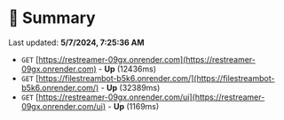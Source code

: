 # 📖 Summary
Last updated: **5/7/2024, 7:25:36 AM**

- `GET` [https://restreamer-09gx.onrender.com](https://restreamer-09gx.onrender.com) - **Up** (12436ms)
- `GET` [https://filestreambot-b5k6.onrender.com/](https://filestreambot-b5k6.onrender.com/) - **Up** (32389ms)
- `GET` [https://restreamer-09gx.onrender.com/ui](https://restreamer-09gx.onrender.com/ui) - **Up** (1169ms)
